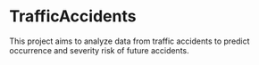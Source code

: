 # TrafficAccidents
This project aims to analyze data from traffic accidents to predict occurrence and severity risk of future accidents.
